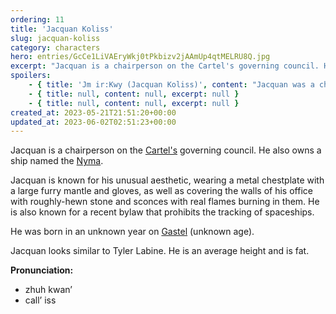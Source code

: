 ```yaml
---
ordering: 11
title: 'Jacquan Koliss'
slug: jacquan-koliss
category: characters
hero: entries/GcCe1LiVAEryWkj0tPkbizv2jAAmUp4qtMELRU8Q.jpg
excerpt: "Jacquan is a chairperson on the Cartel's governing council. He also owns a ship named the Nyma.\nJacq..."
spoilers:
    - { title: 'Jm ir:Kwy (Jacquan Koliss)', content: "Jacquan was a chairperson on the [Cartel's](/category/organizations/cartel) governing council. He also owned a ship named the [Nyma](/category/spaceships/nyma). He was known for his unusual aesthetic, wearing a metal chestplate with a large furry mantle and gloves, as well as covering the walls of his office with roughly-hewn stone and sconces with real flames burning in them.\r\n\r\nShortly before the governing council voted about how to handle the [Gaian](/category/organizations/visitors) threat, Jacquan was unmasked as a Gaian operative, working [Kemba Tiran](/category/characters/bluebell) to entrap smugglers as part of the takeover plot. He fled [Malecht](/category/planets-cities/malecht) to the [Askabot](/category/spaceships/askabot), where his real name was revealed to be Jm ir:Kwy.\r\n\r\nHe was born in an unknown year on [Gastel](/category/planets-cities/gastel), and died in 4,098 A.D. (unknown age), murdered by [Md vm:Gnml](/category/characters/ganmel) aboard the Askabot in [Cratton](/category/planets-cities/cratton) space.\r\n\r\nJacquan looked similar to Tyler Labine. He was an average height and was fat (though, after healing a grievous wound with [dielsis](/category/tech-futurism/dielsis), he was noticeably thinner).\r\n\r\n**Pronunciation:**\r\n- zhuh kwan’\r\n- call’ iss\r\n\r\nGaian name\r\n- jam\r\n- ear \\[nasal dental click\\]\r\n- kwai", excerpt: "Jacquan was a chairperson on the Cartel's governing council. He also owned a ship named the Nyma. He..." }
    - { title: null, content: null, excerpt: null }
    - { title: null, content: null, excerpt: null }
created_at: 2023-05-21T21:51:20+00:00
updated_at: 2023-06-02T02:51:23+00:00
---
```

Jacquan is a chairperson on the [Cartel's](/category/organizations/cartel) governing council. He also owns a ship named the [Nyma](/category/spaceships/nyma).

Jacquan is known for his unusual aesthetic, wearing a metal chestplate with a large furry mantle and gloves, as well as covering the walls of his office with roughly-hewn stone and sconces with real flames burning in them. He is also known for a recent bylaw that prohibits the tracking of spaceships.

He was born in an unknown year on [Gastel](/category/planets-cities/gastel) (unknown age).

Jacquan looks similar to Tyler Labine. He is an average height and is fat.

**Pronunciation:**
- zhuh kwan’
- call’ iss